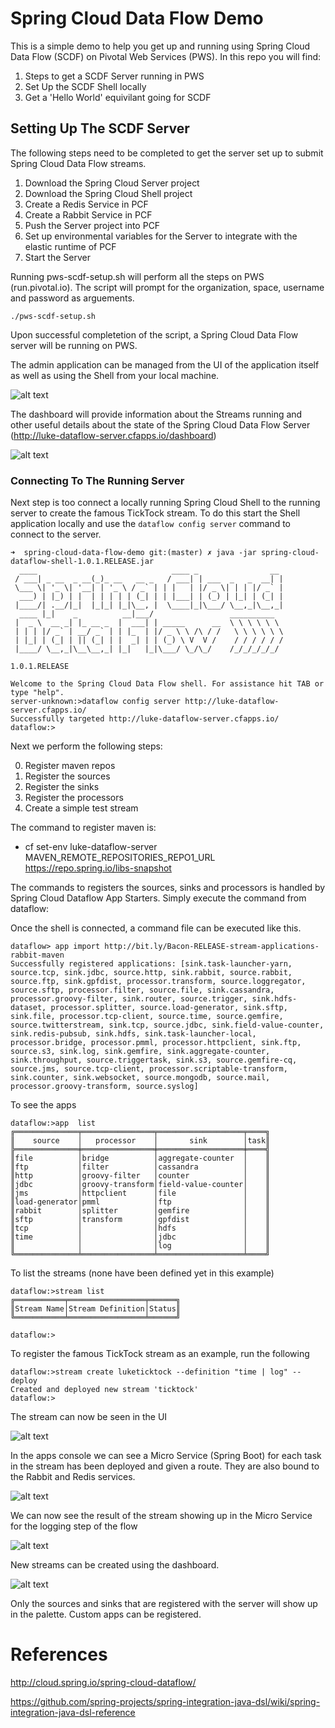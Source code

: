 # Spring Cloud Data Flow Demo

This is a simple demo to help you get up and running using Spring Cloud Data Flow (SCDF) on Pivotal Web Services (PWS). In this repo you will find:

1. Steps to get a SCDF Server running in PWS
2. Set Up the SCDF Shell locally
3. Get a 'Hello World' equivilant going for SCDF

## Setting Up The SCDF Server

The following steps need to be completed to get the server set up to submit Spring Cloud Data Flow streams.

1. Download the Spring Cloud Server project
2. Download the Spring Cloud Shell project
3. Create a Redis Service in PCF
4. Create a Rabbit Service in PCF
5. Push the Server project into PCF
6. Set up environmental variables for the Server to integrate with the elastic runtime of PCF
7. Start the Server

Running pws-scdf-setup.sh will perform all the steps on PWS (run.pivotal.io). The script will prompt for the organization, space, username and password as arguements.

```shell
./pws-scdf-setup.sh
```
Upon successful completetion of the script, a Spring Cloud Data Flow server will be running on PWS.

The admin application can be managed from the UI of the application itself as well as using the Shell from your local machine.

![alt text](images/app-console.png "PCF App Console")

The dashboard will provide information about the Streams running and other useful details about the state of the Spring Cloud Data Flow Server (http://luke-dataflow-server.cfapps.io/dashboard)

![alt text](images/dashboard.png "Dashboard")

### Connecting To The Running Server

Next step is too connect a locally running Spring Cloud Shell to the running server to create the famous TickTock stream. To do this start the Shell application locally and use the `dataflow config server` command to connect to the server.

```shell
➜  spring-cloud-data-flow-demo git:(master) ✗ java -jar spring-cloud-dataflow-shell-1.0.1.RELEASE.jar
  ____                              ____ _                __
 / ___| _ __  _ __(_)_ __   __ _   / ___| | ___  _   _  __| |
 \___ \| '_ \| '__| | '_ \ / _` | | |   | |/ _ \| | | |/ _` |
  ___) | |_) | |  | | | | | (_| | | |___| | (_) | |_| | (_| |
 |____/| .__/|_|  |_|_| |_|\__, |  \____|_|\___/ \__,_|\__,_|
  ____ |_|    _          __|___/                 __________
 |  _ \  __ _| |_ __ _  |  ___| | _____      __  \ \ \ \ \ \
 | | | |/ _` | __/ _` | | |_  | |/ _ \ \ /\ / /   \ \ \ \ \ \
 | |_| | (_| | || (_| | |  _| | | (_) \ V  V /    / / / / / /
 |____/ \__,_|\__\__,_| |_|   |_|\___/ \_/\_/    /_/_/_/_/_/

1.0.1.RELEASE

Welcome to the Spring Cloud Data Flow shell. For assistance hit TAB or type "help".
server-unknown:>dataflow config server http://luke-dataflow-server.cfapps.io/
Successfully targeted http://luke-dataflow-server.cfapps.io/
dataflow:>

```

Next we perform the following steps:

0. Register maven repos
1. Register the sources
2. Register the sinks
3. Register the processors
3. Create a simple test stream

The command to register maven is:
- cf set-env luke-dataflow-server MAVEN_REMOTE_REPOSITORIES_REPO1_URL https://repo.spring.io/libs-snapshot

The commands to registers the sources, sinks and processors is handled
by Spring Cloud Dataflow App Starters.  Simply execute the command
from dataflow:

Once the shell is connected, a command file can be executed like this.

```shell
dataflow> app import http://bit.ly/Bacon-RELEASE-stream-applications-rabbit-maven 
Successfully registered applications: [sink.task-launcher-yarn, source.tcp, sink.jdbc, source.http, sink.rabbit, source.rabbit, source.ftp, sink.gpfdist, processor.transform, source.loggregator, source.sftp, processor.filter, source.file, sink.cassandra, processor.groovy-filter, sink.router, source.trigger, sink.hdfs-dataset, processor.splitter, source.load-generator, sink.sftp, sink.file, processor.tcp-client, source.time, source.gemfire, source.twitterstream, sink.tcp, source.jdbc, sink.field-value-counter, sink.redis-pubsub, sink.hdfs, sink.task-launcher-local, processor.bridge, processor.pmml, processor.httpclient, sink.ftp, source.s3, sink.log, sink.gemfire, sink.aggregate-counter, sink.throughput, source.triggertask, sink.s3, source.gemfire-cq, source.jms, source.tcp-client, processor.scriptable-transform, sink.counter, sink.websocket, source.mongodb, source.mail, processor.groovy-transform, source.syslog]
```
To see the apps

```shell
dataflow:>app  list
╔══════════════╤════════════════╤═══════════════════╤════╗
║    source    │   processor    │       sink        │task║
╠══════════════╪════════════════╪═══════════════════╪════╣
║file          │bridge          │aggregate-counter  │    ║
║ftp           │filter          │cassandra          │    ║
║http          │groovy-filter   │counter            │    ║
║jdbc          │groovy-transform│field-value-counter│    ║
║jms           │httpclient      │file               │    ║
║load-generator│pmml            │ftp                │    ║
║rabbit        │splitter        │gemfire            │    ║
║sftp          │transform       │gpfdist            │    ║
║tcp           │                │hdfs               │    ║
║time          │                │jdbc               │    ║
║              │                │log                │    ║
╚══════════════╧════════════════╧═══════════════════╧════╝

```

To list the streams (none have been defined yet in this example)

```shell
dataflow:>stream list
╔═══════════╤═════════════════╤══════╗
║Stream Name│Stream Definition│Status║
╚═══════════╧═════════════════╧══════╝

dataflow:>
```
To register the famous TickTock stream as an example, run the following

```shell
dataflow:>stream create luketicktock --definition "time | log" --deploy
Created and deployed new stream 'ticktock'
dataflow:>

```
The stream can now be seen in the UI

![alt text](images/pcf-admin-ui-stream.png "PCF Admin UI Stream")

In the apps console we can see a Micro Service (Spring Boot) for each task in the stream has been deployed and given a route. They are also bound to the Rabbit and Redis services.

![alt text](images/deployedstream.png "Microservices In PCF")

We can now see the result of the stream showing up in the Micro Service for the logging step of the flow

![alt text](images/pcf-tail-logs.png "PCF Log Tail")

New streams can be created using the dashboard.

![alt text](images/flo-ui.png "New Streams")

Only the sources and sinks that are registered with the server will show up in the palette. Custom apps can be registered.

# References

http://cloud.spring.io/spring-cloud-dataflow/

https://github.com/spring-projects/spring-integration-java-dsl/wiki/spring-integration-java-dsl-reference
